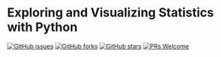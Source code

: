 # Exploring and Visualizing Statistics with Python
[![GitHub issues](https://img.shields.io/github/issues/Develop-Packt/Exploring-and-Visualizing-Statistics-with-Python.svg)](https://github.com/Develop-Packt/Exploring-and-Visualizing-Statistics-with-Python/issues)
[![GitHub forks](https://img.shields.io/github/forks/Develop-Packt/Exploring-and-Visualizing-Statistics-with-Python.svg)](https://github.com/Develop-Packt/Exploring-and-Visualizing-Statistics-with-Python/network)
[![GitHub stars](https://img.shields.io/github/stars/Develop-Packt/Exploring-and-Visualizing-Statistics-with-Python.svg)](https://github.com/Develop-Packt/Exploring-and-Visualizing-Statistics-with-Python/stargazers)
[![PRs Welcome](https://img.shields.io/badge/PRs-welcome-brightgreen.svg)](https://github.com/Develop-Packt/Exploring-and-Visualizing-Statistics-with-Python/pulls)
